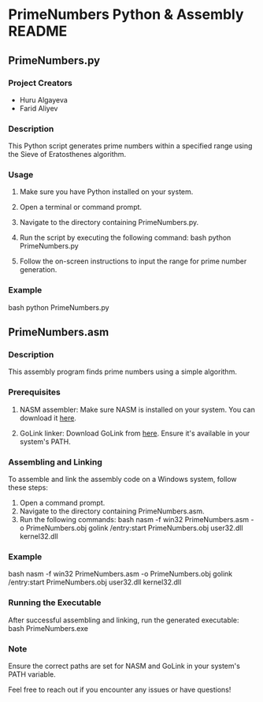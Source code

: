 # PrimeNumbers Python & Assembly README

## PrimeNumbers.py

### Project Creators
- Huru Algayeva
- Farid Aliyev

### Description
This Python script generates prime numbers within a specified range using the Sieve of Eratosthenes algorithm.

### Usage
1. Make sure you have Python installed on your system.
2. Open a terminal or command prompt.
3. Navigate to the directory containing PrimeNumbers.py.
4. Run the script by executing the following command:
   bash
   python PrimeNumbers.py
   
5. Follow the on-screen instructions to input the range for prime number generation.

### Example
bash
python PrimeNumbers.py


## PrimeNumbers.asm

### Description
This assembly program finds prime numbers using a simple algorithm.

### Prerequisites
1. NASM assembler: Make sure NASM is installed on your system. You can download it [here](https://www.nasm.us/).

2. GoLink linker: Download GoLink from [here](https://www.godevtool.com/). Ensure it's available in your system's PATH.

### Assembling and Linking
To assemble and link the assembly code on a Windows system, follow these steps:

1. Open a command prompt.
2. Navigate to the directory containing PrimeNumbers.asm.
3. Run the following commands:
   bash
   nasm -f win32 PrimeNumbers.asm -o PrimeNumbers.obj
   golink /entry:start PrimeNumbers.obj user32.dll kernel32.dll
   

### Example
bash
nasm -f win32 PrimeNumbers.asm -o PrimeNumbers.obj
golink /entry:start PrimeNumbers.obj user32.dll kernel32.dll


### Running the Executable
After successful assembling and linking, run the generated executable:
bash
PrimeNumbers.exe

### Note
Ensure the correct paths are set for NASM and GoLink in your system's PATH variable.

Feel free to reach out if you encounter any issues or have questions!
